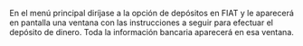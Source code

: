 En el menú principal diríjase a la opción de depósitos en FIAT y le aparecerá en pantalla una ventana con las instrucciones a seguir para efectuar el depósito de dinero. Toda la información bancaria aparecerá en esa ventana.
